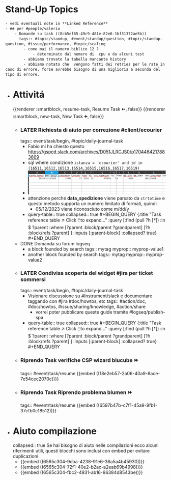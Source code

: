 # Stand-Up Topics
	- vedi eventuali note in **Linked Reference**
	- ## per #people/valerio
		- Domande su task ((8cb5ef65-49c9-481e-82e6-1bf31372ae5b))
		  tags:: #topic/standup, #event/standup/question, #topic/standup-question, #issue/performance, #topic/scaling
			- come mai il numero biblico 12 ?
				- determinato dal numero di  cpu e da alcuni test
			- abbiamo trovato la tabella mancante history
			- abbiamo notato che  vengono fatti dei retries per le rate in caso di errore, forse avrebbe bisogno di una miglioria a seconda del tipo di errore.
- # Attivitá
  {{renderer :smartblock, resume-task, Resume Task ⏩️, false}} {{renderer :smartblock, new-task, New Task ➕, false}}
	- ### LATER Richiesta di aiuto per correzione #client/ecourier 
	  tags:: event/task/begin, #topic/daily-journal-task
		- Fabio mi ha chiesto questo https://gsped.slack.com/archives/D051JLRCJS0/p1704464217883669
		- sql where condizione `istanza = 'ecourier' and id in (16511,16512,16513,16514,16515,16516,16517,16519)`
		- ![image.png](../assets/image_1704468590280_0.png)
		- attenzione perché **data_spedizione** viene parsato da `strtotime` e questo metodo supporta un numero limitato di formati, quindi
			- 05/12/2023 viene riconosciuto come m/dd/y
		- query-table:: true
		  collapsed:: true
		  #+BEGIN_QUERY
		  {:title "Task reference table ↗️ Click 🖱️to expand..." :query [:find (pull ?h [*])
		      :in $ ?parent
		      :where
		      [?parent :block/parent ?grandparent]
		      [?h :block/refs ?parent]
		  ]
		  :inputs [:parent-block]
		  :collapsed? true}
		  #+END_QUERY
	- DONE Domanda su forum logseq
		- a block founded by search
		  tags:: mytag
		  myprop:: myprop-value1
		- another block founded by search
		  tags:: mytag
		  myprop:: myprop-value2
	- ### LATER Condivisa scoperta del widget #jira per ticket sommersi
	  tags:: event/task/begin, #topic/daily-journal-task
		- Visionare discussione su #Instrument/slack e documentare taggando con #jira #doc/howtos, etc
		  tags:: #action/doc, #doc/howtos, #issue/sharing/knowledge, #action/share
			- vorrei poter pubblicare queste guide tramite #logseq/publish-spa
		- query-table:: true
		  collapsed:: true
		  #+BEGIN_QUERY
		  {:title "Task reference table ↗️ Click 🖱️to expand..." :query [:find (pull ?h [*])
		      :in $ ?parent
		      :where
		      [?parent :block/parent ?grandparent]
		      [?h :block/refs ?parent]
		  ]
		  :inputs [:parent-block]
		  :collapsed? true}
		  #+END_QUERY
	- ### Riprendo Task verifiche CSP wizard blucube ⏩️
	  tags:: #event/task/resume
	  {{embed ((18e2eb57-2a06-40a9-8ace-7e54cec2070c))}}
	- ### Riprendo Task Riprendo problema blumen ⏩️
	  tags:: #event/task/resume
	  {{embed ((6597b47b-c7f1-45a9-9fb1-37cfb0c18512))}}
- # Aiuto compilazione
  collapsed:: true
  Se hai bisogno di aiuto nelle compilazioni ecco alcuni riferimenti utili, questi blocchi sono inclusi con embed per evitare duplicazioni
	- {{embed ((6565c304-9cba-4238-91e6-36a5a4b45930))}}
	- {{embed ((6565c304-72f1-40e2-b2ac-a2eab69b4998))}}
	- {{embed ((6565c304-fbc2-4931-ab16-96384d8543be))}}